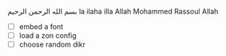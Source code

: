 بسم الله الرحمن الرحيم
la ilaha illa Allah Mohammed Rassoul Allah

- [ ] embed a font
- [ ] load a zon config
- [ ] choose random dikr
